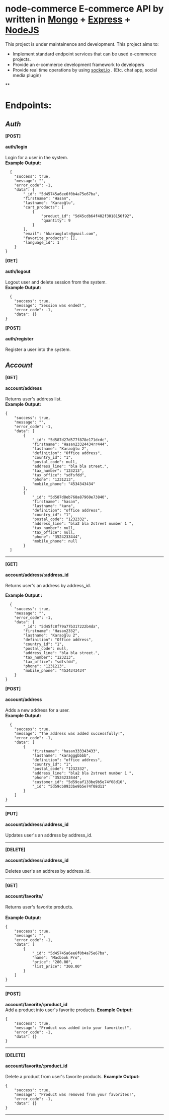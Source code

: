 
  
# node-commerce E-commerce API by written in  [Mongo](https://www.mongodb.com/) + [Express](https://expressjs.com) + [NodeJS](https://nodejs.org)      
      
This project is under maintainence and development. This project aims to:      
      
    
 - Implement standard endpoint services that can be used e-commerce projects.    
 - Provide an e-commerce development framework to developers    
 - Provide real time operations by using [socket.io](https://github.com/socketio/socket.io) . (Etc. chat app, social media plugin)  
  
**  
  
# Endpoints:  
  
## *Auth*  
  
**[POST]**<br>  
**auth/login**<br>  
  Login for a user in the system.  <br>
  **Example Output:**<br>
  

      {
        "success": true,
        "message": "",
        "error_code": -1,
        "data": {
            "_id": "5d45745a6ee6f0b4a75e67ba",
            "firstname": "Hasan",
            "lastname": "Karaoğlu",
            "cart_products": [
                {
                    "product_id": "5d45cdb64f402f3018156f92",
                    "quantity": 9
                }
            ],
            "email": "hkaraoglutr@gmail.com",
            "favorite_products": [],
            "language_id": 1
        }
    }
     
**[GET]**<br>  
**auth/logout**<br>  
  Logout user and delete session from the system.  <br>
  **Example Output:** <br>

      {
        "success": true,
        "message": "Session was ended!",
        "error_code": -1,
        "data": {}
    }
      
   **[POST]**<br>  
**auth/register**<br>  
  Register a user into the system.  
  
## *Account*  
  
**[GET]**<br>  
**account/address**<br>  
Returns user's address list.  <br>
**Example Output:** <br>

    {
        "success": true,
        "message": "",
        "error_code": -1,
        "data": [
            {
                "_id": "5d587d27d577f878e171dcdc",
                "firstname": "Hasan23324434rr444",
                "lastname": "Karaoğlu 2",
                "definition": "Office address",
                "country_id": "1",
                "postal_code": null,
                "address_line": "bla bla street.",
                "tax_number": "123213",
                "tax_office": "sdfsfdd",
                "phone": "1231213",
                "mobile_phone": "4534343434"
            },
            {
                "_id": "5d587d8eb768a87960e73840",
                "firstname": "hasan",
                "lastname": "kara",
                "definition": "office address",
                "country_id": "1",
                "postal_code": "1232332",
                "address_line": "bla2 bla 2street number 1 ",
                "tax_number": null,
                "tax_office": null,
                "phone": "3524233444",
                "mobile_phone": null
            }
      ]

<hr />
  
**[GET]**<br>  
**account/address/:address_id**<br>  
Returns user's an address by address_id.  

**Example Output : <br>**

      {
        "success": true,
        "message": "",
        "error_code": -1,
        "data": {
            "_id": "5d45fc8f79a77b317222b4da",
            "firstname": "Hasan2332",
            "lastname": "Karaoğlu 2",
            "definition": "Office address",
            "country_id": "1",
            "postal_code": null,
            "address_line": "bla bla street.",
            "tax_number": "123213",
            "tax_office": "sdfsfdd",
            "phone": "1231213",
            "mobile_phone": "4534343434"
        }
    }

  
**[POST]**<br>  
**account/address**<br>  
Adds a new address for a user.   <br>
**Example Output:**

      {
        "success": true,
        "message": "The address was added successfully!",
        "error_code": -1,
        "data": [
            {
                "firstname": "hasan333343433",
                "lastname": "karagggbbbb",
                "definition": "office address",
                "country_id": "1",
                "postal_code": "1232332",
                "address_line": "bla2 bla 2street number 1 ",
                "phone": "3524233444",
                "customer_id": "5d59caf133be9b5e74f08d10",
                "_id": "5d59cb0933be9b5e74f08d11"
            }
        ]
    }

<hr/>

**[PUT]**<br>  
**account/address/:address_id**<br>  
Updates user's an address by address_id.  
  
  <hr/>
  
**[DELETE]**<br>  
**account/address/:address_id**<br>  
Deletes user's an address by address_id.
<hr/>

**[GET]**<br>  
**account/favorite/**<br>  
Returns user's favorite products.<br>  
**Example Output:**<br>  
    
    {
        "success": true,
        "message": "",
        "error_code": -1,
        "data": [
            {
                "_id": "5d45745a6ee6f0b4a75e67ba",
                "name": "Macbook Pro",
                "price": "280.00",
                "list_price": "300.00"
            }
        ]
    }
<hr/>

**[POST]** <br>  
**account/favorite/:product_id**<br>
Add a product into user's favorite products.
**Example Output:**<br>  

    {
        "success": true,
        "message": "Product was added into your favorites!",
        "error_code": -1,
        "data": {}
    }

  <hr/>

**[DELETE]**<br>  
**account/favorite/:product_id**<br>  
Delete a product from user's favorite products.
**Example Output:**<br>  

    {
        "success": true,
        "message": "Product was removed from your favorites!",
        "error_code": -1,
        "data": {}
    }
<hr/>
